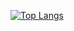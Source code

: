 [![Top Langs](https://github-readme-stats.vercel.app/api/top-langs/?username=cgim971)](https://github.com/anuraghazra/github-readme-stats)
